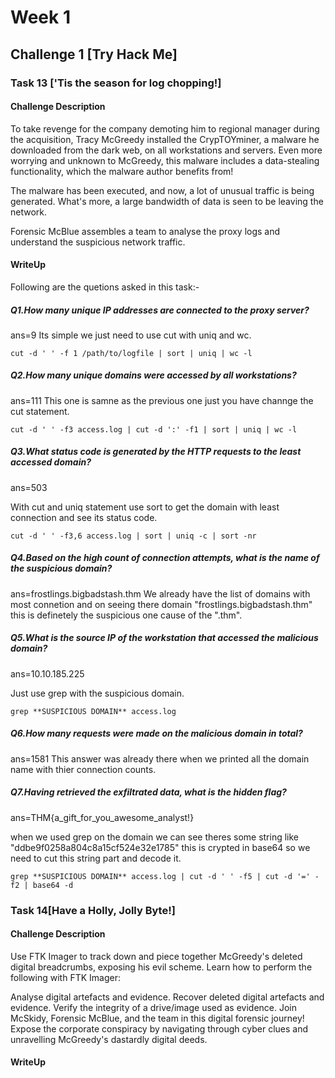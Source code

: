 # Week 1 

## Challenge 1 [Try Hack Me]

### Task 13 ['Tis the season for log chopping!]

#### Challenge Description

To take revenge for the company demoting him to regional manager during the acquisition, Tracy McGreedy installed the CrypTOYminer, a malware he downloaded from the dark web, on all workstations and servers. Even more worrying and unknown to McGreedy, this malware includes a data-stealing functionality, which the malware author benefits from!

The malware has been executed, and now, a lot of unusual traffic is being generated. What's more, a large bandwidth of data is seen to be leaving the network.

Forensic McBlue assembles a team to analyse the proxy logs and understand the suspicious network traffic.

#### WriteUp

Following are the quetions asked in this task:-

##### Q1.How many unique IP addresses are connected to the proxy server?
ans=9
Its simple we just need to use cut with uniq and wc.
```
cut -d ' ' -f 1 /path/to/logfile | sort | uniq | wc -l

```

##### Q2.How many unique domains were accessed by all workstations?
ans=111
This one is samne as the previous one just you have channge the cut statement.
```
cut -d ' ' -f3 access.log | cut -d ':' -f1 | sort | uniq | wc -l

```

##### Q3.What status code is generated by the HTTP requests to the least accessed domain?
ans=503

With cut and uniq statement use sort to get the domain with least connection and see its status code.
```
cut -d ' ' -f3,6 access.log | sort | uniq -c | sort -nr
```

##### Q4.Based on the high count of connection attempts, what is the name of the suspicious domain?
ans=frostlings.bigbadstash.thm
We already have the list of domains with most connetion and on seeing there domain  "frostlings.bigbadstash.thm" this is definetely the suspicious one cause of the ".thm".

##### Q5.What is the source IP of the workstation that accessed the malicious domain?
ans=10.10.185.225

Just use grep with the suspicious domain.
```
grep **SUSPICIOUS DOMAIN** access.log
```
##### Q6.How many requests were made on the malicious domain in total?
ans=1581
This answer was already there when we printed all the domain name with thier connection counts.

##### Q7.Having retrieved the exfiltrated data, what is the hidden flag?
ans=THM{a_gift_for_you_awesome_analyst!}

when we used grep on the domain we can see theres some string like "ddbe9f0258a804c8a15cf524e32e1785" this is crypted in base64 so we need to cut this string part and decode it.
```
grep **SUSPICIOUS DOMAIN** access.log | cut -d ' ' -f5 | cut -d '=' -f2 | base64 -d
```

### Task 14[Have a Holly, Jolly Byte!]

#### Challenge Description
Use FTK Imager to track down and piece together McGreedy's deleted digital breadcrumbs, exposing his evil scheme. Learn how to perform the following with FTK Imager:

Analyse digital artefacts and evidence.
Recover deleted digital artefacts and evidence.
Verify the integrity of a drive/image used as evidence.
Join McSkidy, Forensic McBlue, and the team in this digital forensic journey! Expose the corporate conspiracy by navigating through cyber clues and unravelling McGreedy's dastardly digital deeds.

#### WriteUp








